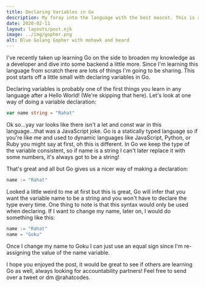 ```yaml
---
title: Declaring Variables in Go
description: My foray into the language with the best mascot. This is all about declaring variables in GO.
date: 2020-02-11
layout: layouts/post.njk
image: ../img/gopher.png
alt: Blue Golang Gopher with mohawk and beard
---
```


I've recently taken up learning Go on the side to broaden my knowledge as a developer and dive into some backend a little more. Since I'm learning this language from scratch there are lots of things I'm going to be sharing. This post starts off a little small with declaring variables in Go. 

Declaring variables is probably one of the first things you learn in any language after a Hello World! (We're skipping that here). Let's look at one way of doing a variable declaration:

```go
var name string = "Rahat"
```

Ok so...yay var looks like there isn't a let and const war in this language...that was a JavaScript joke. Go is a statically typed language so if you're like me and used to dynamic languages like JavaScript, Python, or Ruby you might say at first, oh this is different. In Go we keep the type of the variable consistent, so if name is a string I can't later replace it with some numbers, it's always got to be a string! 

That's great and all but Go gives us a nicer way of making a declaration:

```go
name := "Rahat"
```

Looked a little weird to me at first but this is great, Go will infer that you want the variable name to be a string and you won't have to declare the type every time. One thing to note is that this syntax would only be used when declaring. If I want to change my name, later on, I would do something like this:

```go
name := "Rahat"
name = "Goku"
```
Once I change my name to Goku I can just use an equal sign since I'm re-assigning the value of the name variable.

I hope you enjoyed the post, it would be great to see if others are learning Go as well, always looking for accountability partners! Feel free to send over a tweet or dm @rahatcodes.  